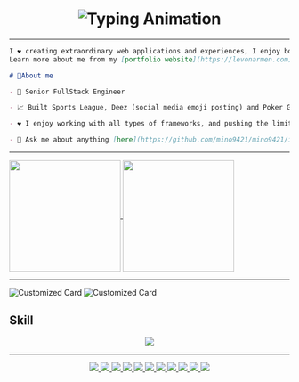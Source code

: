 <h1 align="center">
    <img src="https://readme-typing-svg.herokuapp.com/?font=Righteous&size=35&center=true&vCenter=true&width=500&height=70&lines=Nickname+is+Mino!;Welcome+to+my+GitHub+profile!" alt="Typing Animation" />
</h1>

<hr>

```md
I ❤️ creating extraordinary web applications and experiences, I enjoy both frontend and backend web development.
Learn more about me from my [portfolio website](https://levonarmen.com). 😊

# 💭About me

- 💼 Senior FullStack Engineer

- 📈 Built Sports League, Deez (social media emoji posting) and Poker Game (browser based Ultimate Texas Hold'e)

- ❤️ I enjoy working with all types of frameworks, and pushing the limits

- 💬 Ask me about anything [here](https://github.com/mino9421/mino9421/issues)
```
<hr>

<a href="https://github.com/mino9421">
  <img height=200 align="center" src="https://github-readme-stats.vercel.app/api/top-langs/?username=mino9421&theme=tokyonight&hide_border=true&layout=compact&langs_count=10&&card_width=320" />
</a>
<a href="https://github.com/mino9421">
  <img height=200 align="center" src="https://github-readme-stats.vercel.app/api?username=mino9421&rank_icon=github&theme=radical" />
</a>

<hr>

![Customized Card](https://github-readme-stats.vercel.app/api/pin?username=mino9421\&repo=deez-book\&title_color=fff\&icon_color=f9f9f9\&text_color=9f9f9f\&bg_color=151515)
![Customized Card](https://github-readme-stats.vercel.app/api/pin?username=mino9421\&repo=sports-league-ui\&title_color=fff\&icon_color=f9f9f9\&text_color=9f9f9f\&bg_color=151515)

## Skill


<p align="center">
  <a href="https://skillicons.dev">
<img src="https://skillicons.dev/icons?perline=10&i=debian,windows,ubuntu,mint,redhat,apple,aws,azure,gcp,firebase,git,github,gitlab,bitbucket,linux,javascript,typescript,nodejs,deno,python,java,go,php,dart,ruby,rust,swift,bash,c,cpp,cs,mysql,postgres,mongodb,cassandra,redis,sqlite,dynamodb,graphql,apollo,prisma,docker,kubernetes,ansible,jenkins,terraform,nginx,express,nestjs,fastapi,flask,django,laravel,rails,actix,rocket,spring,tailwindcss,bootstrap,materialui,sass,vue,react,nextjs,nuxtjs,remix,astro,svelte,angular,flutter,pinia,redux,vuetify,pug,vitest,jest,cypress,selenium,postman,figma,codepen,devto,discord,webflow,blender,godot,unity,unreal,opencv,elasticsearch,kafka,rabbitmq,cmake,vscode,neovim,androidstudio,vim,powershell,webassembly,vercel,netlify,vite,rollupjs,webpack,npm,yarn,bun,tensorflow,pytorch" />
  </a>
</p>

<hr>

<p align="center">
  <a href="https://skillicons.dev">
    <img src="https://skillicons.dev/icons?perline=10&i=debian,windows,ubuntu,mint,redhat,apple,aws,azure,gcp,firebase" />
    <img src="https://skillicons.dev/icons?perline=10&i=javascript,typescript,nodejs,deno,python,java,go,php,dart,ruby,rust,swift,bash,c,cpp,cs" />
    <img src="https://skillicons.dev/icons?perline=10&i=vue,react,nextjs,nuxtjs,remix,astro,svelte,angular,flutter,pinia,redux,vuetify,pug,tailwindcss,bootstrap,materialui,sass" />
    <img src="https://skillicons.dev/icons?perline=10&i=express,nestjs,fastapi,flask,django,laravel,rails,actix,rocket,spring,prisma,docker,kubernetes,ansible,jenkins,terraform,nginx" />
    <img src="https://skillicons.dev/icons?perline=10&i=mysql,postgres,mongodb,cassandra,redis,sqlite,dynamodb,graphql,apollo,prisma" />
    <img src="https://skillicons.dev/icons?perline=10&i=git,github,gitlab,bitbucket" />
    <img src="https://skillicons.dev/icons?perline=10&i=docker,kubernetes,ansible,jenkins,terraform,nginx,vercel,netlify" />
    <img src="https://skillicons.dev/icons?perline=10&i=vitest,jest,cypress,selenium,postman" />
    <img src="https://skillicons.dev/icons?perline=10&i=godot,unity,unreal,blender,opencv" />
    <img src="https://skillicons.dev/icons?perline=10&i=vscode,neovim,androidstudio,vim,powershell,codepen,figma,webflow" />
    <img src="https://skillicons.dev/icons?perline=10&i=elastic,kafka,rabbitmq,cmake,webassembly,yarn,npm,bun,tensorflow,pytorch" />
  </a>
</p>

<!--
**mino9421/mino9421** is a ✨ _special_ ✨ repository because its `README.md` (this file) appears on your GitHub profile.

Here are some ideas to get you started:

- 🔭 I’m currently working on ...
- 🌱 I’m currently learning ...
- 👯 I’m looking to collaborate on ...
- 🤔 I’m looking for help with ...
- 💬 Ask me about ...
- 📫 How to reach me: ...
- 😄 Pronouns: ...
- ⚡ Fun fact: ...
-->
